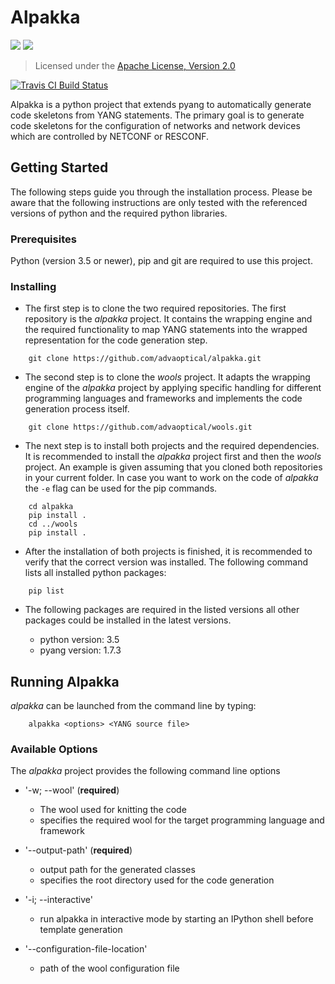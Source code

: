 # Alpakka

[![](https://img.shields.io/pypi/pyversions/alpakka.svg)](
	https://python.org)
[![](https://img.shields.io/pypi/v/alpakka.svg)](
	https://pypi.python.org/pypi/alpakka)

> Licensed under the [Apache License, Version 2.0](
	http://www.apache.org/licenses/LICENSE-2.0)

[![Travis CI Build Status](
	https://travis-ci.org/advaoptical/alpakka.svg?branch=master)](
		https://travis-ci.org/advaoptical/alpakka)

Alpakka is a python project that extends pyang to automatically generate code skeletons from YANG statements. The primary goal is to generate code skeletons for the configuration of networks and network devices which are controlled by NETCONF or RESCONF.

## Getting Started

The following steps guide you through the installation process. Please be aware that the following instructions are only tested with the referenced versions of python and the required python libraries.

### Prerequisites

Python (version 3.5 or newer), pip and git are required to use this project.

### Installing

* The first step is to clone the two required repositories. The first repository is the *alpakka* project. It contains the wrapping engine and the required functionality to map YANG statements into the wrapped representation for the code generation step.

```
	git clone https://github.com/advaoptical/alpakka.git
```

* The second step is to clone the *wools* project. It adapts the wrapping engine of the *alpakka* project by applying specific handling for different programming languages and frameworks and implements the code generation process itself.

```
	git clone https://github.com/advaoptical/wools.git
```

* The next step is to install both projects and the required dependencies. It is recommended to install the *alpakka* project first and then the *wools* project. An example is given assuming that you cloned both repositories in your current folder. In case you want to work on the code of *alpakka* the `-e` flag can be used for the pip commands.

```
	cd alpakka
	pip install .
	cd ../wools
	pip install .
```

* After the installation of both projects is finished, it is recommended to verify that the correct version was installed. The following command lists all installed python packages:

```
	pip list
```

* The following packages are required in the listed versions all other packages could be installed in the latest versions.

	* python version: 3.5
	* pyang version: 1.7.3

## Running Alpakka

*alpakka* can be launched from the command line by typing:
```
	alpakka <options> <YANG source file>
```
### Available Options

The *alpakka* project provides the following command line options

* '-w; --wool' (**required**)
	- The wool used for knitting the code
	- specifies the required wool for the target programming language and framework

* '--output-path' (**required**)
	- output path for the generated classes
	- specifies the root directory used for the code generation

* '-i; --interactive'
	- run alpakka in interactive mode by starting an IPython shell before template generation

* '--configuration-file-location'
	- path of the wool configuration file